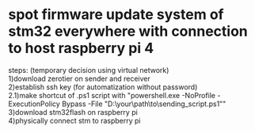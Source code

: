 # spot firmware update system of stm32 everywhere with connection to host raspberry pi 4

steps:
(temporary decision using virtual network)  
1)download zerotier on sender and receiver  
2)establish ssh key (for automatization without password)  
2.1)make shortcut of .ps1 script with
"powershell.exe -NoProfile -ExecutionPolicy Bypass -File "D:\your\path\to\sending_script.ps1""
3)download stm32flash on raspberry pi  
4)physically connect stm to raspberry pi

